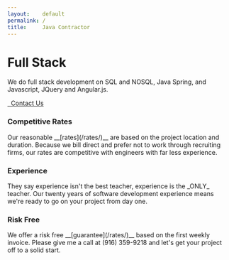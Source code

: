 ```yaml
---
layout:    default
permalink: /
title:     Java Contractor
---
```

<style type="text/css">
.nosotros {
    padding: 0;
    margin: 0;
    display: block;
    float:right;
    padding:10px;
    width:px;
    height:300px;
}
</style>

 <div class=jumbotron>
 	<h1>Full Stack</h1> 
 	<p class=lead>We do full stack development on SQL and NOSQL, Java Spring, and Javascript, JQuery and Angular.js.</p> <p><a class="btn btn-lg btn-success" href="/contact"><span class="glyphicon glyphicon-hand-right"></span>&nbsp;&nbsp;Contact Us</a>
 	</p> 
 </div>
 <div class=row>
 	<div class=col-md-4><h3>Competitive Rates</h3>
		<p>Our reasonable __[rates](/rates/)__ are based on the project location and duration.  Because we bill direct and prefer not to work through recruiting firms, our rates are competitive with engineers with far less experience.</p>
 	</div> 
 	<div class=col-md-4><h3>Experience</h3><p>They say experience isn't the best teacher, experience is the _ONLY_ teacher. Our twenty years of software development experience means we're ready to go on your project from day one.</div>
 	<div class=col-md-4><h3>Risk Free</h3>
 	<p>We offer a risk free __[guarantee](/rates/)__ based on the first weekly invoice.  Please give me a call at (916) 359-9218 and let's get your project off to a solid start.</p>
 	</div>
 </div> 
 
<!--
<img alt="Jenniffer and John Lockwood" src="/images/JohnAndJenniffer.jpg" class="nosotros" />


Hi.  My name is John Lockwood, the Principal of CodeSolid Software Development YEPPP! whose good fortune is fully illustrated here sitting next to my lovely wife.

I help both entrepreneurs and startups launching new ventures as well a busy software development managers who are juggling too many competing priorities to get things done.  

I have over twenty years experience, during the course of which it's been my pleasure and honor to write and ship software for Federal Express, Borland, Apple, Vision Savings Plan, and many other fine companies.


-->